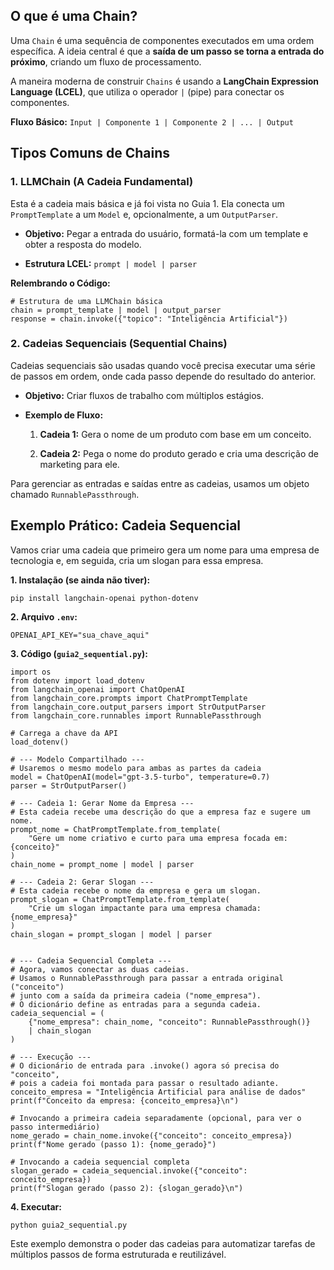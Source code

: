 ## O que é uma Chain?

Uma `Chain` é uma sequência de componentes executados em uma ordem específica. A ideia central é que a **saída de um passo se torna a entrada do próximo**, criando um fluxo de processamento.

A maneira moderna de construir `Chains` é usando a **LangChain Expression Language (LCEL)**, que utiliza o operador `|` (pipe) para conectar os componentes.

**Fluxo Básico:** `Input | Componente 1 | Componente 2 | ... | Output`

## Tipos Comuns de Chains

### 1. LLMChain (A Cadeia Fundamental)

Esta é a cadeia mais básica e já foi vista no Guia 1. Ela conecta um `PromptTemplate` a um `Model` e, opcionalmente, a um `OutputParser`.

- **Objetivo:** Pegar a entrada do usuário, formatá-la com um template e obter a resposta do modelo.
    
- **Estrutura LCEL:** `prompt | model | parser`
    

**Relembrando o Código:**

```
# Estrutura de uma LLMChain básica
chain = prompt_template | model | output_parser
response = chain.invoke({"topico": "Inteligência Artificial"})
```

### 2. Cadeias Sequenciais (Sequential Chains)

Cadeias sequenciais são usadas quando você precisa executar uma série de passos em ordem, onde cada passo depende do resultado do anterior.

- **Objetivo:** Criar fluxos de trabalho com múltiplos estágios.
    
- **Exemplo de Fluxo:**
    
    1. **Cadeia 1:** Gera o nome de um produto com base em um conceito.
        
    2. **Cadeia 2:** Pega o nome do produto gerado e cria uma descrição de marketing para ele.
        

Para gerenciar as entradas e saídas entre as cadeias, usamos um objeto chamado `RunnablePassthrough`.

## Exemplo Prático: Cadeia Sequencial

Vamos criar uma cadeia que primeiro gera um nome para uma empresa de tecnologia e, em seguida, cria um slogan para essa empresa.

**1. Instalação (se ainda não tiver):**

```
pip install langchain-openai python-dotenv
```

**2. Arquivo `.env`:**

```
OPENAI_API_KEY="sua_chave_aqui"
```

**3. Código (`guia2_sequential.py`):**

```
import os
from dotenv import load_dotenv
from langchain_openai import ChatOpenAI
from langchain_core.prompts import ChatPromptTemplate
from langchain_core.output_parsers import StrOutputParser
from langchain_core.runnables import RunnablePassthrough

# Carrega a chave da API
load_dotenv()

# --- Modelo Compartilhado ---
# Usaremos o mesmo modelo para ambas as partes da cadeia
model = ChatOpenAI(model="gpt-3.5-turbo", temperature=0.7)
parser = StrOutputParser()

# --- Cadeia 1: Gerar Nome da Empresa ---
# Esta cadeia recebe uma descrição do que a empresa faz e sugere um nome.
prompt_nome = ChatPromptTemplate.from_template(
    "Gere um nome criativo e curto para uma empresa focada em: {conceito}"
)
chain_nome = prompt_nome | model | parser

# --- Cadeia 2: Gerar Slogan ---
# Esta cadeia recebe o nome da empresa e gera um slogan.
prompt_slogan = ChatPromptTemplate.from_template(
    "Crie um slogan impactante para uma empresa chamada: {nome_empresa}"
)
chain_slogan = prompt_slogan | model | parser


# --- Cadeia Sequencial Completa ---
# Agora, vamos conectar as duas cadeias.
# Usamos o RunnablePassthrough para passar a entrada original ("conceito")
# junto com a saída da primeira cadeia ("nome_empresa").
# O dicionário define as entradas para a segunda cadeia.
cadeia_sequencial = (
    {"nome_empresa": chain_nome, "conceito": RunnablePassthrough()}
    | chain_slogan
)

# --- Execução ---
# O dicionário de entrada para .invoke() agora só precisa do "conceito",
# pois a cadeia foi montada para passar o resultado adiante.
conceito_empresa = "Inteligência Artificial para análise de dados"
print(f"Conceito da empresa: {conceito_empresa}\n")

# Invocando a primeira cadeia separadamente (opcional, para ver o passo intermediário)
nome_gerado = chain_nome.invoke({"conceito": conceito_empresa})
print(f"Nome gerado (passo 1): {nome_gerado}")

# Invocando a cadeia sequencial completa
slogan_gerado = cadeia_sequencial.invoke({"conceito": conceito_empresa})
print(f"Slogan gerado (passo 2): {slogan_gerado}\n")
```

**4. Executar:**

```
python guia2_sequential.py
```

Este exemplo demonstra o poder das cadeias para automatizar tarefas de múltiplos passos de forma estruturada e reutilizável.